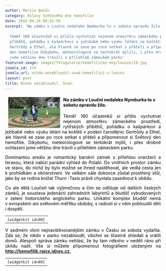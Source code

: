 ```yaml
---
author: Martin Bohůn
category: Oslavy Světového dne hemofilie
date: 2016-04-26 09:43:58
excerpt: 'Na zámku v Loučni nedaleko Nymburka to v sobotu opravdu žilo

  Téměř 160 účastníků si přišlo vychutnat nejenom atmosféru zámeckého prostředí, rytířských
  příběhů, pohádku o kašpárkovi a ježibabě nebo výuku létání na koštěti v podání čarodějnic
  Gertrůdy a Ethel, ale hlavně se zase po roce setkat s přáteli a připomenout si Světový
  den hemofilie Díkybohu, meteorologové se tentokrát mýlili, i přes drobné ochlazení
  jsme většinu dne trávili v přilehlém zámeckém parku'
featured-image: images/fotogalerie/hemofilicke-dny/loucen/19.jpg
joomla_id: 274
joomla_url: nikdo-nezabloudil-snad-hemofilici-v-loucni
layout: post
title: Nikdo nezabloudil. Snad.
---
```


<h4><span style="font-size: 1em; text-align: justify; color: #000000;"><img src="images/fotogalerie/hemofilicke-dny/loucen/19.jpg" border="0" width="168" height="100" style="float: left; margin-left: 10px; margin-right: 10px;" />Na zámku v Loučni nedaleko Nymburka to v sobotu opravdu žilo.<br /></span></h4>
<p style="text-align: justify;"><span style="color: #000000;">Téměř 160 účastníků si přišlo vychutnat nejenom atmosféru zámeckého prostředí, rytířských příběhů, pohádku o kašpárkovi a ježibabě nebo výuku létání na koštěti v podání čarodějnic Gertrůdy a Ethel, ale hlavně se zase po roce setkat s přáteli a připomenout si Světový den hemofilie. Díkybohu, meteorologové se tentokrát mýlili, i přes drobné ochlazení jsme většinu dne trávili v přilehlém zámeckém parku.</span></p>

<p style="text-align: justify;"><span style="color: #000000;">Dominantou areálu je romantický barokní zámek s přilehlou oranžerií a terasou, která nabízí parádní výhled do Polabí. Do vnitřních prostor zámku ve stavu, do nichž by bylo možné se ihned nastěhovat, ale vedla cesta jen k prohlídkám a občerstvení. Ve velkém sále dokonce zůstal prostřený stůl, jako by se rodina knížat Thurn -Taxis právě chystala zasednout k obědu.</span></p>
<p style="text-align: justify;"><span style="color: #000000;">Co ale dělá Loučeň tak výjimečnou a čím se odlišuje od dalších českých zámků, je soustava jedenácti zahradních labyrintů a bludišť vybudovaných v zeleni historického anglického parku. Unikátní komplex bludišť nemá v evropském ani světovém měřítku obdoby, s radostí si v něm pobloudili děti i dospělí.</span></p>
<table class="list">
<tbody>
<tr>
<td style="text-align: center;"><code>[widgetkit id=90]</code><span> <br /></span></td>
</tr>
</tbody>
</table>
<p style="text-align: justify;"><span style="color: #000000;">V sedmém vloni nejnavštěvovanějším zámku v Česku se sobota vydařila. Zdá se, že nikdo v parku nezabloudil, všichni se šťastně shledali a vrátili domů. Alespoň správa zámku nehlásí, že by tam někoho v neděli ráno při úklidu našli. Vše si můžete připomenout fotografiemi uloženými na</span> <strong><a href="http://hemofilik.rajce.idnes.cz/">http://hemofilik.rajce.idnes.cz.</a></strong></p>
<table class="list">
<tbody>
<tr>
<td><code>[widgetkit id=89]</code></td>
</tr>
</tbody>
</table>